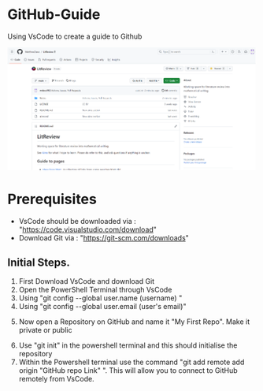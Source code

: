 # GitHub-Guide
Using VsCode to create a guide to Github

![GitHub Repo](.gitignore/Repo.png)
# Prerequisites
* VsCode should be downloaded via : "https://code.visualstudio.com/download"
* Download Git via : "https://git-scm.com/downloads"

## Initial Steps.

1. First Download VsCode and download Git
2. Open the PowerShell Terminal through VsCode
3. Using "git config --global user.name (username) "
4. Using "git config --global user.email (user's email)"
<!-- add picture here -->
5. Now open a Repository on GitHub and name it "My First Repo". Make it private or public
<!-- add picture here -->
6. Use "git init" in the powershell terminal and this should initialise the repository 
7. Within the Powershell terminal use the command "git add remote add origin "GitHub repo Link" ".
This will allow you to connect to GitHub remotely from VsCode.  